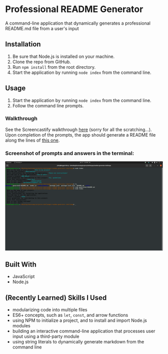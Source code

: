 # Professional README Generator

A command-line application that dynamically generates a professional README.md file from a user's input

## Installation
1. Be sure that Node.js is installed on your machine.
2. Clone the repo from GitHub.
2. Run ```npm install``` from the root directory.
3. Start the application by running ```node index``` from the command line.

## Usage
1. Start the application by running ```node index``` from the command line.
2. Follow the command line prompts.

### Walkthrough
See the Screencastify walkthrough [here](https://watch.screencastify.com/v/LhYfNqcEK5SL45q8Zm9V) (sorry for all the scratching...). Upon completion of the prompts, the app should generate a README file along the lines of [this one](/generated-README.md).

### Screenshot of prompts and answers in the terminal:

![readme generator prompts and answers in the terminal](/images/readme-generator-terminal.png)


## Built With
* JavaScript
* Node.js

## (Recently Learned) Skills I Used
* modularizing code into multiple files
* ES6+ concepts, such as ```let```, ```const```, and arrow functions
* using NPM to initialize a project, and to install and import Node.js modules
* building an interactive command-line application that processes user input using a third-party module
* using string literals to dynamically generate markdown from the command line

